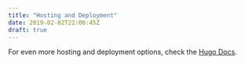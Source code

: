 ```yaml
---
title: "Hosting and Deployment"
date: 2019-02-02T22:06:45Z
draft: true
---
```

For even more hosting and deployment options, check the [Hugo Docs](https://gohugo.io/hosting-and-deployment/ "Hugo Hosting and Deployment Overview").
